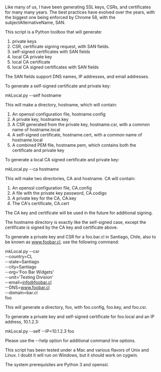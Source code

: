 Like many of us, I have been generating SSL keys, CSRs, and certificates
for many many years. The best practices have evolved over the years, with
the biggest one being enforced by Chrome 58, with the subjectAlternativeName, SAN.

This script is a Python toolbox that will generate:

1. private keys
2. CSR, certificate signing request, with SAN fields.
3. self-signed certificates with SAN fields
4. local CA private key
5. local CA certificate
6. local CA signed certificates with SAN fields

The SAN fields support DNS names, IP addresses, and email addresses.

To generate a self-signed certificate and private key:

mkLocal.py --self hostname

This will make a directory, hostname, which will contain:

1. An openssl configuration file, hostname.config
2. A private key, hostname.key
3. A CSR generated from the private key, hostname.csr, with a common name of hostname.local
4. A self-signed certificate, hostname.cert, with a common name of hostname.local
5. A combined PEM file, hostname.pem, which contains both the certificate and private key


To generate a local CA signed certificate and private key:

mkLocal.py --ca hostname

This will make two directories, CA and hostname. CA will contain:

1. An openssl configuration file, CA.config
2. A file with the private key password, CA.codigo
3. A private key for the CA, CA.key
4. The CA's certificate, CA.cert

The CA key and certificate will be used in the future for additional signing.

The hostname directory is exactly like the self-signed case, 
except the certificate is signed by the CA key and certificate above.

To generate a private key and CSR for a foo.bar.cl in Santiago, Chile, also to be
known as www.foobar.cl, use the following command:

mkLocal.py --csr \
           --country=CL \
           --state=Santiago \
           --city=Santiago \
           --org='Foo Bar Widgets' \
           --unit='Testing Division' \
           --email=info@foobar.cl \
           --DNS=www.foobar.cl \
           --domain=bar.cl \
           foo

This will generate a directory, foo, with foo.config, foo.key, and foo.csr.

To generate a private key and self-signed certificate 
for foo.local and an IP address, 10.1.2.3:

mkLocal.py --self --IP=10.1.2.3 foo

Please use the --help option for additional command line options.

This script has been tested under a Mac and various flavors of Unix and Linux. 
I doubt it will run on Windows, but it should work on cygwin.

The system prerequisites are Python 3 and openssl.
